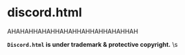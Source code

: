 # discord.html
AHAHAHHAHAHHAHAHHAHHAHHAHAHHAH


**`Discord.html` is under trademark & protective copyright.** \s
